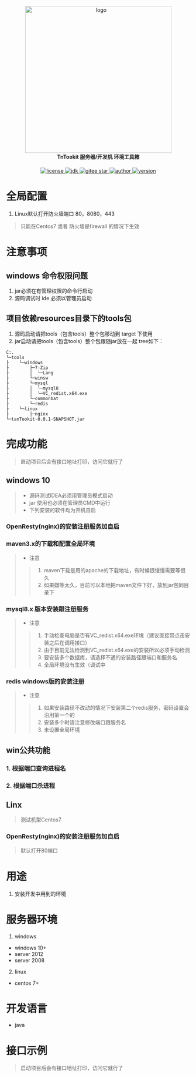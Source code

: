 <div style="text-align: center;">
	<a href="https://tannn.cn"  target="_blank">
	    <img src="https://tannn.cn/images/Img/TnTookit.jpg" width="400" alt="logo">
	</a>
</div>
<div style="text-align: center;">
	<strong>TnTookit 服务器/开发机 环境工具箱</strong>
</div>
<div style="text-align: center; margin-top: 20px">
    <a target="_blank" href="https://tannn.cn">
        <img src='https://img.shields.io/badge/license-GPL--3.0-brightgreen' alt='license'/>
    </a>
    <a target="_blank" href="https://tannn.cn">
        <img src='https://img.shields.io/badge/JDK-1.8.0_281+-green.svg' alt='jdk'/>
    </a>
    <a target="_blank" href="https://tannn.cn">
        <img src='https://gitee.com/etn/TnTookit/badge/star.svg?theme=dark' alt='gitee star'/>
    </a>
    <a target="_blank" href="https://tannn.cn">
        <img src='https://img.shields.io/badge/Author-谭宁-orange.svg' alt='author'/>
    </a>
    <a target="_blank" href="https://tannn.cn">
        <img src='https://img.shields.io/badge/version-v0.0.1beta-brightgreen.svg' alt='version'/>
    </a>
</div>

# 全局配置
1. Linux默认打开防火墙端口 80，8080，443
> 只能在Centos7 或者 防火墙是firewall 的情况下生效

# 注意事项
## windows 命令权限问题
1. jar必须在有管理权限的命令行启动
2. 源码调试时 ide 必须以管理员启动
## 项目依赖resources目录下的tools包
1. 源码启动请把tools（包含tools）整个包移动到 target 下使用
2. jar启动请把tools（包含tools）整个包跟随jar放在一起 tree如下：
```text
C:.
└─tools
├    └─windows
├        ├─7-Zip
├        │  └─Lang
├        └─winsw
├        └─mysql
├        │  └─mysql8
├        │  └─VC_redist.x64.exe
├        └─commonbat
├        └─redis
├    └─linux
├        ├─nginx
└─tanTookit-0.0.1-SNAPSHOT.jar
```


# 完成功能
> 启动项目后会有接口地址打印，访问它就行了
## windows 10
> - 源码测试IDEA必须用管理员模式启动    
> - jar 使用也必须在管理员CMD中运行   
> - 下列安装的软件均为开机自启
### OpenResty(nginx)的安装注册服务加自启
### maven3.x的下载和配置全局环境
>- 注意
>> 1. maven下载是用的apache的下载地址，有时候很慢慢需要等很久
>> 2. 如果嫌等太久，目前可以本地把maven文件下好，放到jar包同目录下
### mysql8.x 版本安装跟注册服务
> - 注意   
>> 1. 手动检查电脑是否有VC_redist.x64.exe环境（建议直接带点击安装之后在调用接口）
>> 2. 由于目前无法检测到VC_redist.x64.exe的安装所以必须手动检测
>> 3. 要安装多个数据库，请选择不通的安装路径跟端口和服务名
>> 4. 全局环境没有生效（调试中
### redis windows版的安装注册
> - 注意
>> 1. 如果安装路径不改动的情况下安装第二个redis服务，密码设置会沿用第一个的
>> 2. 安装多个时请注意修改端口跟服务名
>> 3. 未设置全局环境

## win公共功能
### 1. 根据端口查询进程名
### 2. 根据端口杀进程


## Linx 
> 测试机型Centos7
### OpenResty(nginx)的安装注册服务加自启
> 默认打开80端口


# 用途
1. 安装开发中用到的环境

# 服务器环境
1. windows 
- windows 10+
- server 2012
- server 2008
2. linux
- centos 7+

# 开发语言
- java

# 接口示例
> 启动项目后会有接口地址打印，访问它就行了
